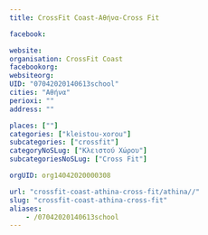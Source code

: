 ```yaml
---
title: CrossFit Coast-Αθήνα-Cross Fit

facebook:

website:
organisation: CrossFit Coast
facebookorg:
websiteorg:
UID: "07042020140613school"
cities: "Αθήνα"
perioxi: ""
address: ""

places: [""]
categories: ["kleistou-xorou"]
subcategories: ["crossfit"]
categoryNoSLug: ["Κλειστού Χώρου"]
subcategoriesNoSLug: ["Cross Fit"]

orgUID: org14042020000308

url: "crossfit-coast-athina-cross-fit/athina//"
slug: "crossfit-coast-athina-cross-fit"
aliases:
    - /07042020140613school
---
```





